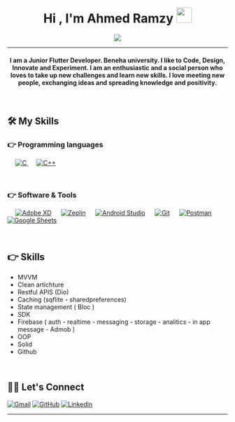 
<h1 align="center">Hi , I'm Ahmed Ramzy <img src="https://media.giphy.com/media/hvRJCLFzcasrR4ia7z/giphy.gif" width="35"></h1>
<p align="center">
  <a href="https://github.com/DenverCoder1/readme-typing-svg"><img src="https://readme-typing-svg.herokuapp.com?lines=Computer+Science+Student;DS;Always%20learning%20new%20things&center=true&width=500&height=50"></a>
</p>
<hr/>
<h4 align="center">I am a Junior Flutter Developer. Beneha university. I like to Code, Design, Innovate and Experiment. I am an enthusiastic and a social person who loves to take up new challenges and learn new skills. I love meeting new people, exchanging ideas and spreading knowledge and positivity.</h4>
<br>


## 🛠️ My Skills

### 👉 Programming languages

<p align="left"> 
  &emsp; 
  <a href="https://www.cprogramming.com/" target="_blank"> 
    <img alt="C" src="https://www.bing.com/th?id=OSK.298b235b25173985ec775130d2c91834&w=156&h=112&c=7&o=6&pid=SANGAM">
  </a> 
  &emsp;
  <a href="https://www.w3schools.com/cpp/" target="_blank"> 
    <img alt="C++" src="https://www.bing.com/th?id=OSK.5806625e7aed9aef732a787cb2a1cc6e&w=156&h=112&c=7&o=6&pid=SANGAM">
  </a> 

  &emsp;

</p>


 ### 👉 Software & Tools
 
<p>
  &emsp;
    <a href="#"><img alt="Adobe XD" src="https://encrypted-tbn0.gstatic.com/images?q=tbn:ANd9GcT6Fe1Bev7NiDFQSPsIlnKFIko-AkZgJ_UdqIP28yGEBw&s"></a>
  &emsp;
    <a href="#"><img alt="Zeplin" src="https://encrypted-tbn0.gstatic.com/images?q=tbn:ANd9GcTHn2j2cVbMGc46M2IRps0yaKlcbwcerMzt66-81xARqA&s"></a>
  &emsp;
    <a href="#"><img alt="Android Studio" src="https://encrypted-tbn0.gstatic.com/images?q=tbn:ANd9GcSk_WdMNT6qRtETQwwns_cMNBHw9dXMKVvj34rcKEKX&s"></a>
  &emsp;
    <a href="#"><img alt="Git" src="https://encrypted-tbn0.gstatic.com/images?q=tbn:ANd9GcQXqDKyfbUJ3bsDc5tPovwsAHicZqq5HIMDYPvmRzpdmg&s"></a>
  &emsp;
    <a href="#"><img alt="Postman" src="https://encrypted-tbn0.gstatic.com/images?q=tbn:ANd9GcQ55hpA8u5i-8nyRi-fd35ravm95B1KzGmruJ0owEvIfg&s"></a>
  &emsp;
    <a href="#"><img alt="Google Sheets" src="https://encrypted-tbn0.gstatic.com/images?q=tbn:ANd9GcTOJ5yyRiQPo2gc5IocLQztPzfQynsD-olnvW3_8mIM&s"></a>

</p>

<br/>

## 👉 Skills 
* MVVM
* Clean artichture
* Restful APIS (Dio)
* Caching (sqflite - sharedpreferences) 
* State management ( Bloc )
* SDK
* Firebase ( auth - realtime - messaging - storage - analitics - in app message - Admob )
* OOP
* Solid
* Github

<br/>

## 🙋‍♀️ Let's Connect
<p align="center">


<a href="mailto:amedramzy11345@gmail.com"><img src="https://img.icons8.com/bubbles/50/000000/gmail.png" alt="Gmail"/></a>
<a href="https://github.com/ahmedramzy123"><img src="https://img.icons8.com/bubbles/50/000000/github.png" alt="GitHub"/></a>
<a href="https://www.linkedin.com/in/ahmed-ramzy-flutter"><img src="https://img.icons8.com/bubbles/50/000000/linkedin.png" alt="LinkedIn"/></a>

</p>

<hr/>









